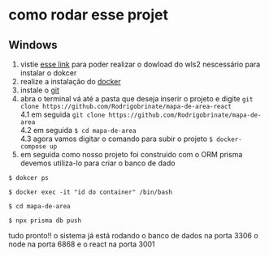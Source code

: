 # como rodar esse projet

## Windows
1. vistie [esse link](https://docs.microsoft.com/pt-br/windows/wsl/install-manual#step-4---download-the-linux-kernel-update-package) para poder realizar o dowload do wls2 nescessário para instalar o dokcer
2. realize a instalação do [docker](https://docs.docker.com/desktop/windows/install/)
3. instale o [git](https://git-scm.com/downloads)
4. abra o terminal vá até a pasta que deseja inserir o projeto e digite
   ```git clone https://github.com/Rodrigobrinate/mapa-de-area-react ```
   <br />
   4.1 em seguida
   ``` git clone https://github.com/Rodrigobrinate/mapa-de-area ```
   <br />
   4.2 em seguida 
    ```$ cd mapa-de-area```
    <br />
   4.3 agora vamos digitar o comando para subir o projeto
      ```$ docker-compose up```
 5. em seguida como nosso projeto foi construido com o ORM prisma devemos utiliza-lo para criar o banco de dado
 
   ```$ dokcer ps```
 
   ```$ docker exec -it "id do container" /bin/bash```
 
   ```$ cd mapa-de-area```
   
   ```$ npx prisma db push```
   
   tudo pronto!! o sistema já está rodando o banco de dados na porta 3306 o node na porta 6868 e o react na porta 3001


